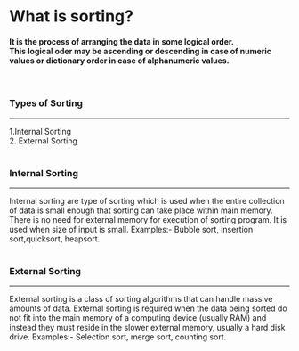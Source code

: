 # What is sorting?
<h4>It is the process of arranging the data in some logical order.
<br>
This logical oder may be ascending or descending in case of numeric values or dictionary order in case of alphanumeric values. </h4></br>

<h3>Types of Sorting</h3>
<hr>
1.Internal Sorting<br>
2. External Sorting </br>
<br>  

<h3>Internal Sorting</h3>
<hr>
Internal sorting are type of sorting which is used when the entire collection of data is small enough that sorting can take place within main memory. There is no need for external memory for execution of sorting program. It is used when size of input is small. Examples:- Bubble sort, insertion sort,quicksort, heapsort.<br>
<br>

<h3>External Sorting</h3>
<hr>
External sorting is a class of sorting algorithms that can handle massive amounts of data. External sorting is required when the data being sorted do not fit into the main memory of a computing device (usually RAM) and instead they must reside in the slower external memory, usually a hard disk drive.
Examples:- Selection sort, merge sort, counting sort.


 
